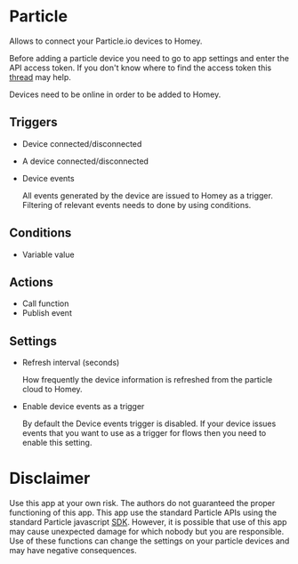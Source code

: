 # Particle

Allows to connect your Particle.io devices to Homey.

Before adding a particle device you need to go to app settings and enter the API access token. If you don't know where to find the access token this [thread](https://community.particle.io/t/getting-finding-an-access-token/44084) may help.

Devices need to be online in order to be added to Homey.

## Triggers
- Device connected/disconnected
- A device connected/disconnected
- Device events

   All events generated by the device are issued to Homey as a trigger. Filtering of relevant events needs to done by using conditions.

## Conditions
- Variable value

## Actions
- Call function
- Publish event

## Settings
- Refresh interval (seconds)

   How frequently the device information is refreshed from the particle cloud to Homey.

- Enable device events as a trigger

   By default the Device events trigger is disabled. If your device issues events that you want to use as a trigger for flows then you need to enable this setting.

# Disclaimer
Use this app at your own risk. The authors do not guaranteed the proper functioning of this app. This app use the standard Particle APIs using the standard Particle javascript [SDK](https://docs.particle.io/reference/SDKs/javascript/). However, it is possible that use of this app may cause unexpected damage for which nobody but you are responsible. Use of these functions can change the settings on your particle devices and may have negative consequences.
